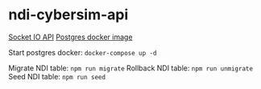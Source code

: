 # ndi-cybersim-api

[Socket IO API](https://github.com/socketio/socket.io/blob/master/docs/API.md)
[Postgres docker image](https://hub.docker.com/_/postgres)

Start postgres docker: `docker-compose up -d`

Migrate NDI table: `npm run migrate`
Rollback NDI table: `npm run unmigrate`
Seed NDI table: `npm run seed`
